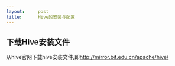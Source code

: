 ```yaml
---
layout:     post
title:      Hive的安装与配置
---
```

<div id="article_content" class="article_content clearfix csdn-tracking-statistics" data-pid="blog" data-mod="popu_307" data-dsm="post">
								            <link rel="stylesheet" href="https://csdnimg.cn/release/phoenix/template/css/ck_htmledit_views-f76675cdea.css">
						<div class="htmledit_views" id="content_views">
                <h2><strong>下载Hive安装文件</strong></h2><p>从hive官网下载hive安装文件,即<a href="http://mirror.bit.edu.cn/apache/hive/" rel="nofollow">http://mirror.bit.edu.cn/apache/hive/</a></p><p><br></p>            </div>
                </div>
